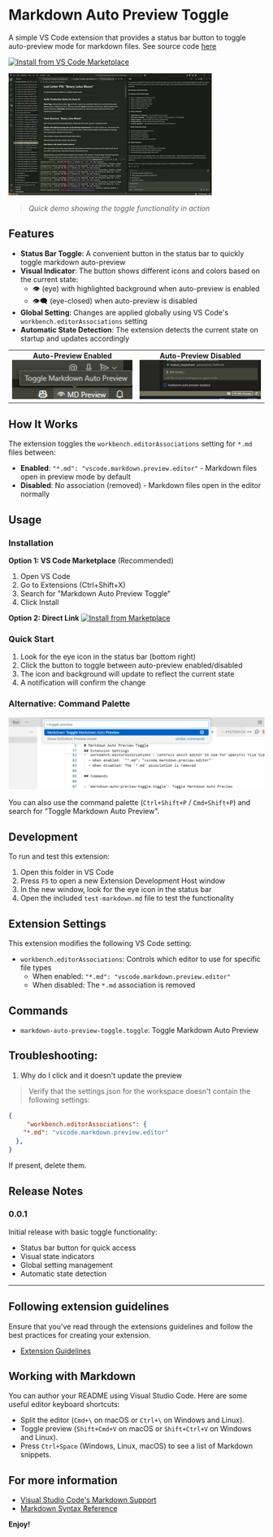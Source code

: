 # Markdown Auto Preview Toggle

A simple VS Code extension that provides a status bar button to toggle auto-preview mode for markdown files. See source code [here](https://github.com/GSejas/vscode-review-md-toggle)

[![Install from VS Code Marketplace](https://img.shields.io/visual-studio-marketplace/v/GSejas.markdown-auto-preview-toggle?style=for-the-badge&logo=visual-studio-code&logoColor=white&label=VS%20Code%20Marketplace)](https://marketplace.visualstudio.com/items?itemName=GSejas.markdown-auto-preview-toggle)

<!-- 🎬 Demo GIF -->
![Extension Demo](./assets/gifs/demo.gif)
> *Quick demo showing the toggle functionality in action*

## Features

- **Status Bar Toggle**: A convenient button in the status bar to quickly toggle markdown auto-preview
- **Visual Indicator**: The button shows different icons and colors based on the current state:
  - 👁️ (eye) with highlighted background when auto-preview is enabled
  - 👁️‍🗨️ (eye-closed) when auto-preview is disabled
- **Global Setting**: Changes are applied globally using VS Code's `workbench.editorAssociations` setting
- **Automatic State Detection**: The extension detects the current state on startup and updates accordingly

<!-- 📸 Visual State Comparison -->
<table>
<tr>
<td align="center">
<strong>Auto-Preview Enabled</strong><br>
<img src="./assets/images/preview-enabled.png" alt="Status bar with auto-preview enabled" width="300">
</td>
<td align="center">
<strong>Auto-Preview Disabled</strong><br>
<img src="./assets/images/preview-disabled.png" alt="Status bar with auto-preview disabled" width="300">
</td>
</tr>
</table>

## How It Works

The extension toggles the `workbench.editorAssociations` setting for `*.md` files between:
- **Enabled**: `"*.md": "vscode.markdown.preview.editor"` - Markdown files open in preview mode by default
- **Disabled**: No association (removed) - Markdown files open in the editor normally

## Usage

<!-- 🎥 Installation GIF Placeholder -->
### Installation

**Option 1: VS Code Marketplace** (Recommended)
1. Open VS Code
2. Go to Extensions (Ctrl+Shift+X)
3. Search for "Markdown Auto Preview Toggle"
4. Click Install

**Option 2: Direct Link**
[![Install from Marketplace](https://img.shields.io/badge/Install-VS%20Code%20Marketplace-blue?style=for-the-badge)](https://marketplace.visualstudio.com/items?itemName=GSejas.markdown-auto-preview-toggle)

<!-- ![Installation Demo](./assets/gifs/installation-demo.gif) -->

### Quick Start
1. Look for the eye icon in the status bar (bottom right)
2. Click the button to toggle between auto-preview enabled/disabled
3. The icon and background will update to reflect the current state
4. A notification will confirm the change

<!-- 📷 Command Palette Usage -->
### Alternative: Command Palette
![Command Palette Usage](./assets/images/command-palette.info.png)

You can also use the command palette (`Ctrl+Shift+P` / `Cmd+Shift+P`) and search for "Toggle Markdown Auto Preview".

## Development

To run and test this extension:

1. Open this folder in VS Code
2. Press `F5` to open a new Extension Development Host window
3. In the new window, look for the eye icon in the status bar
4. Open the included `test-markdown.md` file to test the functionality

## Extension Settings

This extension modifies the following VS Code setting:

- `workbench.editorAssociations`: Controls which editor to use for specific file types
  - When enabled: `"*.md": "vscode.markdown.preview.editor"`
  - When disabled: The `*.md` association is removed

## Commands

- `markdown-auto-preview-toggle.toggle`: Toggle Markdown Auto Preview

## Troubleshooting:

1. Why do I click and it doesn't update the preview
> Verify that the settings.json for the workspace doesn't contain the following settings:

```json
{
     "workbench.editorAssociations": {
    "*.md": "vscode.markdown.preview.editor"
  },
}
```

If present, delete them.

## Release Notes

### 0.0.1

Initial release with basic toggle functionality:
- Status bar button for quick access
- Visual state indicators
- Global setting management
- Automatic state detection

---

## Following extension guidelines

Ensure that you've read through the extensions guidelines and follow the best practices for creating your extension.

* [Extension Guidelines](https://code.visualstudio.com/api/references/extension-guidelines)

## Working with Markdown

You can author your README using Visual Studio Code. Here are some useful editor keyboard shortcuts:

* Split the editor (`Cmd+\` on macOS or `Ctrl+\` on Windows and Linux).
* Toggle preview (`Shift+Cmd+V` on macOS or `Shift+Ctrl+V` on Windows and Linux).
* Press `Ctrl+Space` (Windows, Linux, macOS) to see a list of Markdown snippets.

## For more information

* [Visual Studio Code's Markdown Support](http://code.visualstudio.com/docs/languages/markdown)
* [Markdown Syntax Reference](https://help.github.com/articles/markdown-basics/)

**Enjoy!**

